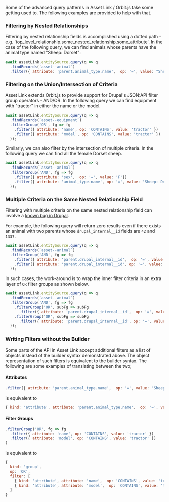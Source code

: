 Some of the advanced query patterns in Asset Link / Orbit.js take some getting used to. The following examples are provided to help with that.

### Filtering by Nested Relationships

Filtering by nested relationship fields is accomplished using a dotted path - e.g. 'top_level_relationship.some_nested_relationship.some_attribute'. In the case of the following query, we can find animals whose parents have the animal type named "Sheep: Dorset":

```js
await assetLink.entitySource.query(q => q
  .findRecords(`asset--animal`)
  .filter({ attribute: 'parent.animal_type.name',  op: '=', value: "Sheep: Dorset" }));
```

### Filtering on the Union/Intersection of Criteria

Asset Link extends Orbit.js to provide support for Drupal's JSON:API filter group operators - AND/OR. In the following query we can find equipment with "tractor" in either the name or the model.

```js
await assetLink.entitySource.query(q => q
  .findRecords(`asset--equipment`)
  .filterGroup('OR', fg => fg
    .filter({ attribute: 'name', op: 'CONTAINS', value: 'tractor' })
    .filter({ attribute: 'model', op: 'CONTAINS', value: 'tractor' })
  ));
```

Similarly, we can also filter by the intersection of multiple criteria. In the following query we can find all the female Dorset sheep.

```js
await assetLink.entitySource.query(q => q
  .findRecords(`asset--animal`)
  .filterGroup('AND', fg => fg
    .filter({ attribute: 'sex',  op: '=', value: 'F'})
    .filter({ attribute: 'animal_type.name', op: '=', value: 'Sheep: Dorset' })
  ));
```

### Multiple Criteria on the Same Nested Relationship Field

Filtering with multiple criteria on the same nested relationship field can involve a [known bug in Drupal](https://www.drupal.org/project/drupal/issues/3066202#comment-13181270).

For example, the following query will return zero results even if there exists an animal with two parents whose `drupal_internal__id` fields are `42` and `1337`.

```js
await assetLink.entitySource.query(q => q
  .findRecords(`asset--animal`)
  .filterGroup('AND', fg => fg
    .filter({ attribute: 'parent.drupal_internal__id',  op: '=', value: '42'})
    .filter({ attribute: 'parent.drupal_internal__id', op: '=', value: '1337' })
  ));
```

In such cases, the work-around is to wrap the inner filter criteria in an extra layer of `OR` filter groups as shown below.

```js
await assetLink.entitySource.query(q => q
  .findRecords(`asset--animal`)
  .filterGroup('AND', fg => fg
    .filterGroup('OR', subFg => subFg
      .filter({ attribute: 'parent.drupal_internal__id',  op: '=', value: '42'}))
    .filterGroup('OR', subFg => subFg
      .filter({ attribute: 'parent.drupal_internal__id', op: '=', value: '1337' }))
  ));
```

### Writing Filters without the Builder

Some parts of the API in Asset Link accept additional filters as a list of objects instead of the builder syntax demonstrated above. The object representation of such filters is equivalent to the builder syntax. The following are some examples of translating between the two;

#### Attributes

```js
.filter({ attribute: 'parent.animal_type.name',  op: '=', value: "Sheep: Dorset" })
```

is equivalent to

```js
{ kind: 'attribute', attribute: 'parent.animal_type.name',  op: '=', value: "Sheep: Dorset" }
```

#### Filter Groups

```js
.filterGroup('OR', fg => fg
  .filter({ attribute: 'name', op: 'CONTAINS', value: 'tractor' })
  .filter({ attribute: 'model', op: 'CONTAINS', value: 'tractor' })
)
```

is equivalent to

```js
{
  kind: 'group',
  op: 'OR',
  filter: [
    { kind: 'attribute', attribute: 'name',  op: 'CONTAINS', value: 'tractor' },
    { kind: 'attribute', attribute: 'model',  op: 'CONTAINS', value: 'tractor' }
  ]
}
```